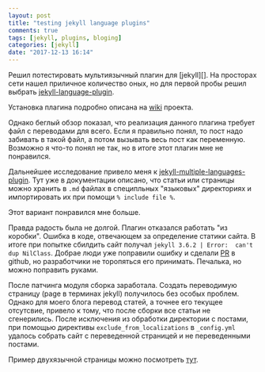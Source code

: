 ```yaml
---
layout: post
title: "testing jekyll language plugins"
comments: true
tags: [jekyll, plugins, bloging]
categories: [jekyll]
date: "2017-12-13 16:14"
---
```


Решил потестировать мультиязычный плагин для [jekyll][].
На просторах сети нашел приличное количество оных, но для первой пробы решил выбрать [jekyll-language-plugin](https://github.com/vwochnik/jekyll-language-plugin).

Установка плагина подробно описана на [wiki](https://github.com/vwochnik/jekyll-language-plugin/wiki/Getting-Started) проекта.

Однако беглый обзор показал, что реализация данного плагина требует файл с переводами для всего. Если я правильно понял, то пост надо забивать в такой файл, а потом вызывать весь пост как переменную. Возможно я что-то понял не так, но в итоге этот плагин мне не понравился.

Дальнейшее исследование привело меня к [jekyll-multiple-languages-plugin](https://github.com/Anthony-Gaudino/jekyll-multiple-languages-plugin). Тут уже в документации описано, что статьи или страницы можно хранить в `.md` файлах в специпльных "языковых" директориях и импортировать их при помощи `% include file %`.

Этот вариант понравился мне больше.

Правда радость была не долгой. Плагин отказался работать "из коробки". Ошибка в коде, отвечающем за определение статики сайта. В итоге при попытке сбилдить сайт получал `jekyll 3.6.2 | Error:  can't dup NilClass`. Добрае люди уже поправили ошибку и сделали [PR](https://github.com/Anthony-Gaudino/jekyll-multiple-languages-plugin/pull/102/files) в github, но разработчики не торопяться его принимать. Печалька, но можно поправить руками.

После патчинга модуля сборка заработала. Создать переводимую страницу (page в терминах jekyll) получилось без особых проблем. Однако для моего блога перевод статей, а точнее его текущее отсутсвие, привело к тому, что после сборки все статьи не сгенерились. После исключения из обработки директории с постами, при помощью директивы `exclude_from_localizations` в `_config.yml` удалось собрать сайт с переведенной страницей и не переведенными постами.

Пример двухязычной страницы можно посмотреть [тут](/code/).
